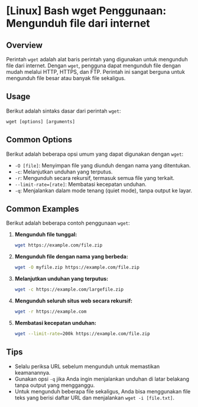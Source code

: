 # [Linux] Bash wget Penggunaan: Mengunduh file dari internet

## Overview
Perintah `wget` adalah alat baris perintah yang digunakan untuk mengunduh file dari internet. Dengan `wget`, pengguna dapat mengunduh file dengan mudah melalui HTTP, HTTPS, dan FTP. Perintah ini sangat berguna untuk mengunduh file besar atau banyak file sekaligus.

## Usage
Berikut adalah sintaks dasar dari perintah `wget`:

```
wget [options] [arguments]
```

## Common Options
Berikut adalah beberapa opsi umum yang dapat digunakan dengan `wget`:

- `-O [file]`: Menyimpan file yang diunduh dengan nama yang ditentukan.
- `-c`: Melanjutkan unduhan yang terputus.
- `-r`: Mengunduh secara rekursif, termasuk semua file yang terkait.
- `--limit-rate=[rate]`: Membatasi kecepatan unduhan.
- `-q`: Menjalankan dalam mode tenang (quiet mode), tanpa output ke layar.

## Common Examples
Berikut adalah beberapa contoh penggunaan `wget`:

1. **Mengunduh file tunggal:**
   ```bash
   wget https://example.com/file.zip
   ```

2. **Mengunduh file dengan nama yang berbeda:**
   ```bash
   wget -O myfile.zip https://example.com/file.zip
   ```

3. **Melanjutkan unduhan yang terputus:**
   ```bash
   wget -c https://example.com/largefile.zip
   ```

4. **Mengunduh seluruh situs web secara rekursif:**
   ```bash
   wget -r https://example.com
   ```

5. **Membatasi kecepatan unduhan:**
   ```bash
   wget --limit-rate=200k https://example.com/file.zip
   ```

## Tips
- Selalu periksa URL sebelum mengunduh untuk memastikan keamanannya.
- Gunakan opsi `-q` jika Anda ingin menjalankan unduhan di latar belakang tanpa output yang mengganggu.
- Untuk mengunduh beberapa file sekaligus, Anda bisa menggunakan file teks yang berisi daftar URL dan menjalankan `wget -i [file.txt]`.